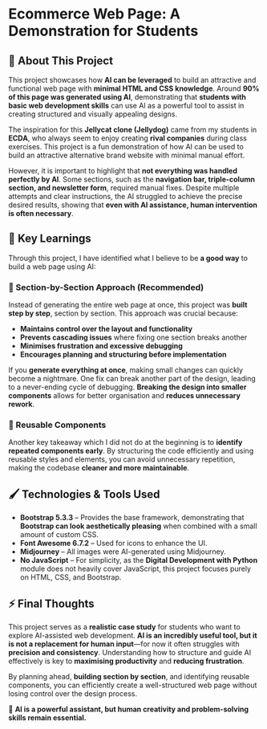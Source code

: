 # Ecommerce Web Page: A Demonstration for Students

## 📌 About This Project

This project showcases how **AI can be leveraged** to build an attractive and functional web page with **minimal HTML and CSS knowledge**. Around **90% of this page was generated using AI**, demonstrating that **students with basic web development skills** can use AI as a powerful tool to assist in creating structured and visually appealing designs.

The inspiration for this **Jellycat clone (Jellydog)** came from my students in **ECDA**, who always seem to enjoy creating **rival companies** during class exercises. This project is a fun demonstration of how AI can be used to build an attractive alternative brand website with minimal manual effort.

However, it is important to highlight that **not everything was handled perfectly by AI**. Some sections, such as the **navigation bar, triple-column section, and newsletter form**, required manual fixes. Despite multiple attempts and clear instructions, the AI struggled to achieve the precise desired results, showing that **even with AI assistance, human intervention is often necessary**.

## 🎯 Key Learnings

Through this project, I have identified what I believe to be **a good way** to build a web page using AI:

### 🔹 Section-by-Section Approach (Recommended)

Instead of generating the entire web page at once, this project was **built step by step**, section by section. This approach was crucial because:

- **Maintains control over the layout and functionality**
- **Prevents cascading issues** where fixing one section breaks another
- **Minimises frustration and excessive debugging**
- **Encourages planning and structuring before implementation**

If you **generate everything at once**, making small changes can quickly become a nightmare. One fix can break another part of the design, leading to a never-ending cycle of debugging. **Breaking the design into smaller components** allows for better organisation and **reduces unnecessary rework**.

### 🔹 Reusable Components

Another key takeaway which I did not do at the beginning is to **identify repeated components early**. By structuring the code efficiently and using reusable styles and elements, you can avoid unnecessary repetition, making the codebase **cleaner and more maintainable**.

## 🖌️ Technologies & Tools Used

- **Bootstrap 5.3.3** – Provides the base framework, demonstrating that **Bootstrap can look aesthetically pleasing** when combined with a small amount of custom CSS.
- **Font Awesome 6.7.2** – Used for icons to enhance the UI.
- **Midjourney** – All images were AI-generated using Midjourney.
- **No JavaScript** – For simplicity, as the **Digital Development with Python** module does not heavily cover JavaScript, this project focuses purely on HTML, CSS, and Bootstrap.

## ⚡ Final Thoughts

This project serves as a **realistic case study** for students who want to explore AI-assisted web development. **AI is an incredibly useful tool, but it is not a replacement for human input**—for now it often struggles with **precision and consistency**. Understanding how to structure and guide AI effectively is key to **maximising productivity** and **reducing frustration**.

By planning ahead, **building section by section**, and identifying reusable components, you can efficiently create a well-structured web page without losing control over the design process.

🚀 **AI is a powerful assistant, but human creativity and problem-solving skills remain essential.**
